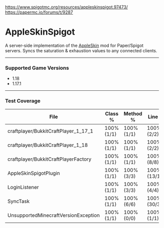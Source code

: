 https://www.spigotmc.org/resources/appleskinspigot.97473/  
https://papermc.io/forums/t/9287

# AppleSkinSpigot

A server-side implementation of the [AppleSkin](https://www.curseforge.com/minecraft/mc-mods/appleskin) mod for Paper/Spigot servers.  Syncs the saturation & exhaustion values to any connected clients.

---

### Supported Game Versions
- 1.18
- 1.17.1

---

### Test Coverage

| File | Class % | Method % | Line % |
| --- | --- | --- | --- |
| craftplayer/BukkitCraftPlayer_1_17_1 | 100% (1/1) | 100% (1/1) | 100% (2/2) |
| craftplayer/BukkitCraftPlayer_1_18 | 100% (1/1) | 100% (1/1) | 100% (2/2) |
| craftplayer/BukkitCraftPlayerFactory | 100% (1/1) | 100% (1/1) | 100% (8/8) |
| AppleSkinSpigotPlugin | 100% (1/1) | 100% (3/3) | 100% (13/13) |
| LoginListener	| 100% (1/1) | 100% (3/3) | 100% (4/4) |
| SyncTask | 100% (1/1) | 100% (6/6)  | 100% (30/30) |
| UnsupportedMinecraftVersionException | 100% (1/1) | 100% (0/0) | 100% (1/1) |